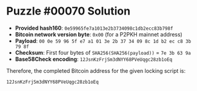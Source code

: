# Puzzle #00070 Solution

- **Provided hash160**: `0e59965fe7a1013e2b3734098c1db2ecc83b798f`
- **Bitcoin network version byte**: `0x00` (for a P2PKH mainnet address)
- **Payload**: `00 0e 59 96 5f e7 a1 01 3e 2b 37 34 09 8c 1d b2 ec c8 3b 79 8f`
- **Checksum**: First four bytes of `SHA256(SHA256(payload))` = `7e 3b 63 9a`
- **Base58Check encoding**: `12JsnKzFrjSm3dNYY68PVeUqgc28zb1oEq`

Therefore, the completed Bitcoin address for the given locking script is:

```
12JsnKzFrjSm3dNYY68PVeUqgc28zb1oEq
```

